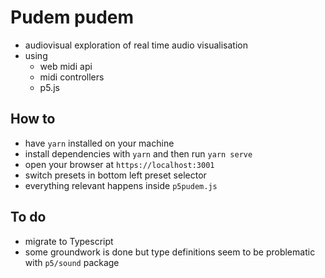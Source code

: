 # Pudem pudem

-   audiovisual exploration of real time audio visualisation
-   using
    -   web midi api
    -   midi controllers
    -   p5.js

## How to

-   have `yarn` installed on your machine
-   install dependencies with `yarn` and then run `yarn serve`
-   open your browser at `https://localhost:3001`
-   switch presets in bottom left preset selector
-   everything relevant happens inside `p5pudem.js`

## To do

-   migrate to Typescript
-   some groundwork is done but type definitions seem to be problematic with `p5/sound` package

